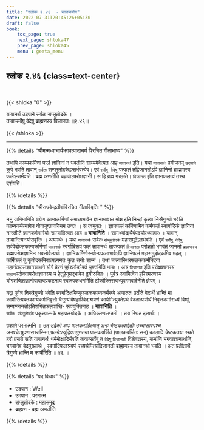 ```yaml
---
title: "श्लोक २.४६  - साङ्ययोग"
date: 2022-07-31T20:45:26+05:30
draft: false
book:
    toc_page: true
    next_page: shloka47
    prev_page: shloka45
    menu : geeta_menu
---
```



## श्लोक २.४६ {class=text-center}

<br/>

{{< shloka  "0"  >}}

यावानर्थ उदपाने सर्वतः संप्लुतोदके ।  
तावान्सर्वेषु वेदेषु ब्राह्मणस्य विजानतः ॥२.४६॥

{{< /shloka >}}

---

{{% details "श्रीमन्मध्वाचार्यभगवत्पादाचर्य विरचित  गीताभाष्य" %}}

तथापि काम्यकर्मिणां फलं ज्ञानिनां न भवतीति साम्यमेवेत्यत आह `यावानर्थ` इति।
यथा `यावानर्थः` प्रयोजनम् `उदपाने` कूपे भवति तावान् `सर्वतः` सम्प्लुतोदकेऽन्तर्भवत्येव। 
एवं `सर्वेषु वेदेषु` यत्फलं तद्विजानतोऽपि ज्ञानिनो ब्राह्मणस्य फलेऽन्तर्भवति। 
ब्रह्म अणतीति `ब्राह्मणो`ऽपरोक्षज्ञानी। 
स हि ब्रह्म गच्छति। `विजानत` इति ज्ञानफलत्वं तस्य दर्शयति।

{{% /details %}}


{{% details "श्रीराघवेन्द्रतीर्थविरचित गीताविवृतिः " %}}

ननु यामिमामिति त्रयेण काम्यकर्मिणां समाध्यभावेन ज्ञानाभावान्न
मोक्ष इति निन्दां कृत्वा निस्रैगुण्यो भवेति काम्यकर्मत्यागेन
योगानुष्ठाननियम उक्तः । स त्वयुक्तः । ज्ञानफलं कर्मिणामिव कर्मफलं
स्वार्गादिकं ज्ञानिनां नास्तीति ज्ञानकर्ममार्गयोः साम्यादित्यत आह
॥ **यावानिति** । सामर्थ्याद्यथैवंपदयोरध्याहारः । 
यावान्‌ तावानित्यनयोरावृत्तिः
। अयमर्थः । यथा `यावानर्थः` सर्वतः `संप्लुतोदके` महासमुद्रेंऽतर्भवति । एवं
`सर्वेषु वेदेषु` सर्ववेदोक्तकाम्यकर्मिणां `यावानर्थः` स्वर्गादिरूपं फलं तावानर्थः
तावत्फलं `विजानतः` परोक्षतो भगवंतं जानतो `ब्राह्मणस्य` ब्रह्मापरोक्षज्ञानिनः
भवत्येवेत्यर्थः । ज्ञानिकर्मिणोरन्योन्यफलाभावेऽपि ज्ञानिफलं महासमुद्रोदकमिव
महत्‌ । कर्मिफलं तु कूपोदकमिवात्यल्पमतः कुतः तयोः साम्यं । तथा
चाल्पास्थिरफलककर्मनिंदया महानंतफलज्ञानसाधने योगे प्रेरणं पूर्वश्लोकोक्तं
युक्तमिति भावः । अत्र `विजानत` इति  परोक्षज्ञानस्य
`ब्राह्मण`पदोक्तापरोक्षज्ञानस्य च हेतुहेतुमद्भावेन द्वयोरुक्तिः । पूर्वत्र स्वामित्वेन
हरिस्मरणस्य योगशब्दितज्ञानोपायत्वप्रकटनाय स्वरूपकथनमिति 
टीकोक्तिस्त्वभ्युपगमवादेनेति ज्ञेयम्‌ ।   

यद्वा पूर्वत्र निस्त्रैगुण्यो भवेति स्वर्गादिक्षयिष्णुफलककाम्यकर्मरूपे आपाततः 
प्रतीते  वेदार्थे  भ्रान्तिं मा कार्षीरित्यक्तकाम्यकर्मनिवृत्तौ 
त्रैगुण्यविषहारिवेदाश्रयणं कार्यमित्युक्तेऽर्थ
वेदतात्पर्यार्थं  निवृत्तकर्माराध्यं विष्णुं सम्यग्जानतोऽतिशयितफलवाप्ति-
रूपयुक्तिमाह । **यावानिति** ।  
`सर्वतः संप्लुतोदके` प्रकृत्यात्मके महाप्रलयोदके । 
अधिकरणसप्तमी । तत्र स्थित इत्यर्थः ।  

`उदपाने` परमात्मनि । 
*उत् उद्रेको अपः पालकराहित्यात् अनः चेष्टकत्वाद्देतोः  उच्चासावपश्च* 
अनश्चेत्युदणासस्तस्मिन्‌ प्रलयेऽप्युद्रिक्तगुणतया पालकवर्जिते (पालकवर्जितः सन्) 
कालादि चेष्टकतया स्थते हरौ प्रसन्ने सति यावानर्थः धर्ममोक्षादिर्भवति 
तावान्सर्वेषु त `वेदेषु` `विजानतो` विशेषज्ञस्य, कर्माणि 
भगवत्ज्ञानार्थानि, भगवानेव वेदमुख्यार्थः , स्वर्गादिफलश्रवणं 
रच्यर्थमित्यादिजानतो ब्राह्वाणस्य तावानर्था  भवति । अत प्रतीतार्थे 
त्रैगुण्ये भ्रान्ति म कार्षीरिति ॥ ४६ ॥

{{% /details %}}


{{% details "पद विचार" %}}

- उदपान : Well
- उदपान : परमात्म 
- संप्लुतोदके : महासमुद्र
- ब्राह्मण - ब्रह्म अणतीति 

{{% /details %}}
